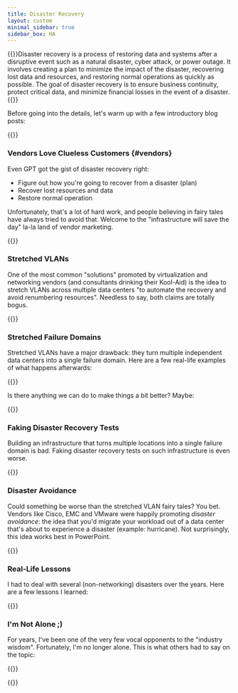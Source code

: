 ```yaml
---
title: Disaster Recovery
layout: custom
minimal_sidebar: true
sidebar_box: HA
---
```

{{<quote source="ChatGPT explaining disaster recovery in simple terms">}}Disaster recovery is a process of restoring data and systems after a disruptive event such as a natural disaster, cyber attack, or power outage. It involves creating a plan to minimize the impact of the disaster, recovering lost data and resources, and restoring normal operations as quickly as possible. The goal of disaster recovery is to ensure business continuity, protect critical data, and minimize financial losses in the event of a disaster.{{</quote>}}

Before going into the details, let's warm up with a few introductory blog posts:

{{<series-listing tag="intro">}}

### Vendors Love Clueless Customers {#vendors}

Even GPT got the gist of disaster recovery right:

* Figure out how you're going to recover from a disaster (plan)
* Recover lost resources and data
* Restore normal operation

Unfortunately, that's a lot of hard work, and people believing in fairy tales have always tried to avoid that. Welcome to the "infrastructure will save the day" la-la land of vendor marketing.

{{<series-listing tag="vendor">}}

### Stretched VLANs

One of the most common "solutions" promoted by virtualization and networking vendors (and consultants drinking their Kool-Aid) is the idea to stretch VLANs across multiple data centers "to automate the recovery and avoid renumbering resources". Needless to say, both claims are totally bogus.

{{<series-listing tag="stretch" weight="yes" >}}

### Stretched Failure Domains

Stretched VLANs have a major drawback: they turn multiple independent data centers into a single failure domain. Here are a few real-life examples of what happens afterwards:

{{<series-listing tag="fail">}}

Is there anything we can do to make things a bit better? Maybe:

{{<series-listing tag="fail_fix">}}

### Faking Disaster Recovery Tests

Building an infrastructure that turns multiple locations into a single failure domain is bad. Faking disaster recovery tests on such infrastructure is even worse.

{{<series-listing tag="fake">}}

### Disaster Avoidance

Could something be worse than the stretched VLAN fairy tales? You bet. Vendors like Cisco, EMC and VMware were happily promoting *disaster avoidance*: the idea that you'd migrate your workload out of a data center that's about to experience a disaster (example: hurricane). Not surprisingly, this idea works best in PowerPoint.

{{<series-listing tag="avoid">}}

### Real-Life Lessons

I had to deal with several (non-networking) disasters over the years. Here are a few lessons I learned:

{{<series-listing tag="life">}}

### I'm Not Alone ;)

For years, I've been one of the very few vocal opponents to the "industry wisdom". Fortunately, I'm no longer alone. This is what others had to say on the topic:

{{<series-listing tag="other">}}

{{<series-untagged title="Blog Posts I Forgot to Tag">}}
